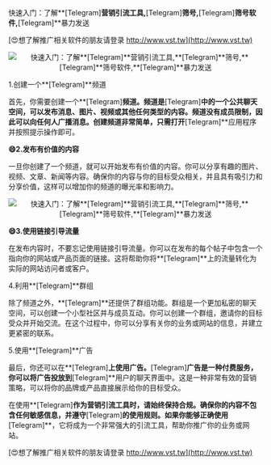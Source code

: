 快速入门：了解**[Telegram]**营销引流工具,**[Telegram]**筛号,**[Telegram]**筛号软件,**[Telegram]**暴力发送

[😍想了解推广相关软件的朋友请登录 http://www.vst.tw](http://www.vst.tw)

 <center><img src="https://vst.tw/MP4/tuiguang/png/3.png" alt="快速入门：了解**[Telegram]**营销引流工具,**[Telegram]**筛号,**[Telegram]**筛号软件,**[Telegram]**暴力发送"></center>

1.创建一个**[Telegram]**频道

首先，你需要创建一个**[Telegram]**频道。频道是**[Telegram]**中的一个公共聊天空间，可以发布消息、图片、视频或其他任何类型的内容。频道没有成员限制，因此可以向任何人广播消息。创建频道非常简单，只需打开**[Telegram]**应用程序并按照提示操作即可。

**😄2.发布有价值的内容**

一旦你创建了一个频道，就可以开始发布有价值的内容。你可以分享有趣的图片、视频、文章、新闻等内容。确保你的内容与你的目标受众相关，并且具有吸引力和分享价值，这样可以增加你的频道的曝光率和影响力。

 <center><img src="https://vst.tw/MP4/tuiguang/png/6.png" alt="快速入门：了解**[Telegram]**营销引流工具,**[Telegram]**筛号,**[Telegram]**筛号软件,**[Telegram]**暴力发送"></center>

**😄3.使用链接引导流量**

在发布内容时，不要忘记使用链接引导流量。你可以在发布的每个帖子中包含一个指向你的网站或产品页面的链接。这将帮助你将**[Telegram]**上的流量转化为实际的网站访问者或客户。

4.利用**[Telegram]**群组

除了频道之外，**[Telegram]**还提供了群组功能。群组是一个更加私密的聊天空间，可以创建一个小型社区并与成员互动。你可以创建一个群组，邀请你的目标受众并开始交流。在这个过程中，你可以分享有关你的业务或网站的信息，并建立更紧密的联系。

5.使用**[Telegram]**广告

最后，你还可以在**[Telegram]**上使用广告。**[Telegram]**广告是一种付费服务，你可以将广告投放到**[Telegram]**用户的聊天界面中。这是一种非常有效的营销策略，可以将你的品牌或产品直接展示给你的目标受众。

在使用**[Telegram]**作为营销引流工具时，请始终保持合规。确保你的内容不包含任何敏感信息，并遵守**[Telegram]**的使用规则。如果你能够正确使用**[Telegram]**，它将成为一个非常强大的引流工具，帮助你推广你的业务或网站。

[😍想了解推广相关软件的朋友请登录 http://www.vst.tw](http://www.vst.tw)



